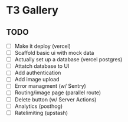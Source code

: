 # T3 Gallery

## TODO

- [ ] Make it deploy (vercel)
- [ ] Scaffold basic ui with mock data
- [ ] Actually set up a database (vercel postgres)
- [ ] Attatch database to UI
- [ ] Add authentication
- [ ] Add image upload
- [ ] Error managment (w/ Sentry)
- [ ] Routing/image page (parallel route)
- [ ] Delete button (w/ Server Actions)
- [ ] Analytics (posthog)
- [ ] Ratelimiting (upstash)

